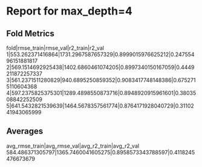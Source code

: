 # Report for max_depth=4

## Fold Metrics
fold|rmse_train|rmse_val|r2_train|r2_val
1|553.262371416864|1731.2967587657329|0.8999015976625212|0.24755496151881817
2|569.1514692925438|1402.6860461074205|0.8997340150167059|0.4449211872257337
3|561.2371511280829|940.6895250859352|0.9083417748148386|0.6752715110604368
4|597.2375825375301|1289.4898550873716|0.8948920915961601|0.3803508842252509
5|641.5432821539639|1464.5678357561774|0.8764171928040729|0.3110241943065999


## Averages
avg_rmse_train|avg_rmse_val|avg_r2_train|avg_r2_val
584.486371305797|1365.7460041605275|0.8958573343788597|0.4118245476673679
